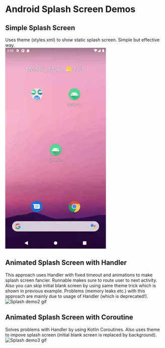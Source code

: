 # Android Splash Screen Demos

## Simple Splash Screen
Uses theme (styles.xml) to show static splash screen. Simple but effective way.
<br>
<img src="/readme/simple-splash.gif" alt="Splash demo gif" width="320" height="640"/>

## Animated Splash Screen with Handler
This approach uses Handler with fixed timeout and animations to make splash screen fancier. Runnable makes sure to route user to next activity. Also you can skip initial blank screen by using same theme trick which is shown in previous example. Problems (memory leaks etc.) with this approach are mainly due to usage of Handler (which is deprecated!).
<br>
<img src="/readme/animated-splash-with-handler.gif" alt="Splash demo2 gif" width="320" height="640"/>

## Animated Splash Screen with Coroutine
Solves problems with Handler by using Kotlin Coroutines. Also uses theme to impove splash screen (initial blank screen is replaced by background).
<br>
<img src="/readme/animated-splash-with-coroutine.gif" alt="Splash demo3 gif" width="320" height="640"/>
